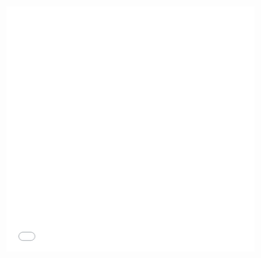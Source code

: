 <div>
  <iframe src="/pdfviewer/pdfv.html?file=D:\cheng\programing\my-blog\beijiushare.github.io\pdfviewer\web\compressed.tracemonkey-pldi-09.pdf" width="100%" height="500px" frameborder="0"></iframe>
</div>
